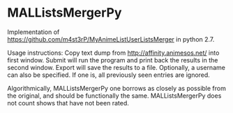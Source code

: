 # MALListsMergerPy
Implementation of https://github.com/m4st3rP/MyAnimeListUserListsMerger in python 2.7.

Usage instructions:
Copy text dump from http://affinity.animesos.net/ into first window. Submit will run the program and print back the results in the second window. Export will save the results to a file. Optionally, a username can also be specified. If one is, all previously seen entries are ignored.

Algorithmically, MALListsMergerPy one borrows as closely as possible from the original, and should be functionally the same. MALListsMergerPy does not count shows that have not been rated.
